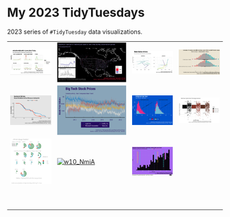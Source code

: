 # My 2023 TidyTuesdays

2023 series of `#TidyTuesday` data visualizations.

|                                                                                                                       |                                                                                                                                                                                                    |                                                                                                                       |                                                                                                                       |
|-------------------|------------------|------------------|-------------------|
| [![w1_byo](w1_byod/w1_byo.png)](https://github.com/Fgazzelloni/TidyTuesday/blob/main/data/2023/w1_byod/w1_byo.qmd)    | ![w2_BFWd](w2_BFWd/w2_BFWd.png)                                                                                                                                                                    | ![w3_Arhd](w3_Arhd/w3_Arhd.png)                                                                                       | [![w4_Alnd](w4_Alnd/w4_Alnd.png)](https://github.com/Fgazzelloni/TidyTuesday/blob/main/data/2023/w4_Alnd/w4_Alnd.qmd) |
| [![w5_PCUK](w5_PCUK/w5_PCUK.png)](https://github.com/Fgazzelloni/TidyTuesday/blob/main/data/2023/w5_PCUK/w5_PCUK.qmd) | ![w6_BTSP](w6_BTSP/w6_BTSP.png)                                                                                                                                                                    | [![w7_HlAG](w7_HlAG/w7_HIAG.png)](https://github.com/Fgazzelloni/TidyTuesday/blob/main/data/2023/w7_HlAG/w7_HlAG.qmd) | [![w8_BbRP](w8_BbRP/w8_BbRP.png)](https://github.com/Fgazzelloni/TidyTuesday/blob/main/data/2023/w8_BbRP/w8_BbRP.qmd) |
| [![w9_AfLS](w9_AfLS/w9_AfLS.png)](https://github.com/Fgazzelloni/TidyTuesday/blob/main/data/2023/w9_AfLS/w9_AfLS.qmd) | [![w10_NmiA](https://github.com/Fgazzelloni/TidyTuesday/blob/main/data/2023/w10_NmiA/w10_NmiA.png?raw=true)](https://github.com/Fgazzelloni/TidyTuesday/blob/main/data/2023/w10_NmiA/w10_NmiA.qmd) | ![w11_ErDD](w11_ErDD/w11_ErDD.png)                                                                                    |                                                                                                                       |
|                                                                                                                       |                                                                                                                                                                                                    |                                                                                                                       |                                                                                                                       |
|                                                                                                                       |                                                                                                                                                                                                    |                                                                                                                       |                                                                                                                       |
|                                                                                                                       |                                                                                                                                                                                                    |                                                                                                                       |                                                                                                                       |
|                                                                                                                       |                                                                                                                                                                                                    |                                                                                                                       |                                                                                                                       |
|                                                                                                                       |                                                                                                                                                                                                    |                                                                                                                       |                                                                                                                       |
|                                                                                                                       |                                                                                                                                                                                                    |                                                                                                                       |                                                                                                                       |
|                                                                                                                       |                                                                                                                                                                                                    |                                                                                                                       |                                                                                                                       |
|                                                                                                                       |                                                                                                                                                                                                    |                                                                                                                       |                                                                                                                       |
|                                                                                                                       |                                                                                                                                                                                                    |                                                                                                                       |                                                                                                                       |
|                                                                                                                       |                                                                                                                                                                                                    |                                                                                                                       |                                                                                                                       |
